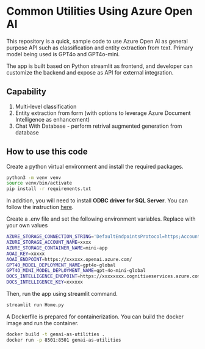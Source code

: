# Common Utilities Using Azure Open AI
This repository is a quick, sample code to use Azure Open AI as general purpose API such as classification and entity extraction from text. Primary model being used is GPT4o and GPT4o-mini.

The app is built based on Python streamlit as frontend, and developer can customize the backend and expose as API for external integration.

## Capability
1. Multi-level classification
2. Entity extraction from form (with options to leverage Azure Document Intelligence as enhancement)
3. Chat With Database - perform retrival augmented generation from database

## How to use this code
Create a python virtual environment and install the required packages.
```bash
python3 -m venv venv
source venv/bin/activate
pip install -r requirements.txt
```

In addition, you will need to install **ODBC driver for SQL Server**. You can follow the instruction [here](https://learn.microsoft.com/en-us/sql/connect/odbc/microsoft-odbc-driver-for-sql-server?view=sql-server-ver16).

Create a .env file and set the following environment variables. Replace with your own values
```bash
AZURE_STORAGE_CONNECTION_STRING='DefaultEndpointsProtocol=https;AccountName=xxxx;AccountKey=xxxx;EndpointSuffix=core.windows.net'
AZURE_STORAGE_ACCOUNT_NAME=xxxx
AZURE_STORAGE_CONTAINER_NAME=mini-app
AOAI_KEY=xxxxx
AOAI_ENDPOINT=https://xxxxxx.openai.azure.com/
GPT4O_MODEL_DEPLOYMENT_NAME=gpt4o-global
GPT4O_MINI_MODEL_DEPLOYMENT_NAME=gpt-4o-mini-global
DOCS_INTELLIGENCE_ENDPOINT=https://xxxxxxxx.cognitiveservices.azure.com/
DOCS_INTELLIGENCE_KEY=xxxxxx
```

Then, run the app using streamlit command.
```bash
streamlit run Home.py
```

A Dockerfile is prepared for containerization. You can build the docker image and run the container.
```bash
docker build -t genai-as-utilities .
docker run -p 8501:8501 genai-as-utilities
```
